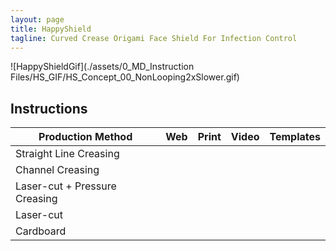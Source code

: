 ```yaml
---
layout: page
title: HappyShield
tagline: Curved Crease Origami Face Shield For Infection Control
---
```



![HappyShieldGif](./assets/0_MD_Instruction Files/HS_GIF/HS_Concept_00_NonLooping2xSlower.gif)

## Instructions

| Production Method                     | Web                                                                                                                    | Print | Video | Templates |
|---------------------------------------|------------------------------------------------------------------------------------------------------------------------|-------|-------|-----------|
| Straight Line Creasing | [<i class="em em-iphone" aria-role="presentation" aria-label="MOBILE PHONE"></i>](./manual-creasing-straight-line/en/) |       |       |           |
| Channel Creasing      | [<i class="em em-iphone" aria-role="presentation" aria-label="MOBILE PHONE"></i>](./manual-creasing-channel/en/)       |       |       |           |
| Laser-cut + Pressure Creasing          |                                                                                                                        |       |       |           |
| Laser-cut           |                                                                                                                        |       |       |           |
| Cardboard                       |                                                                                                                        |       |       |           |